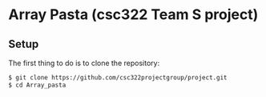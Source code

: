 # Array Pasta (csc322 Team S project)

## Setup

The first thing to do is to clone the repository:

```sh
$ git clone https://github.com/csc322projectgroup/project.git
$ cd Array_pasta
```
